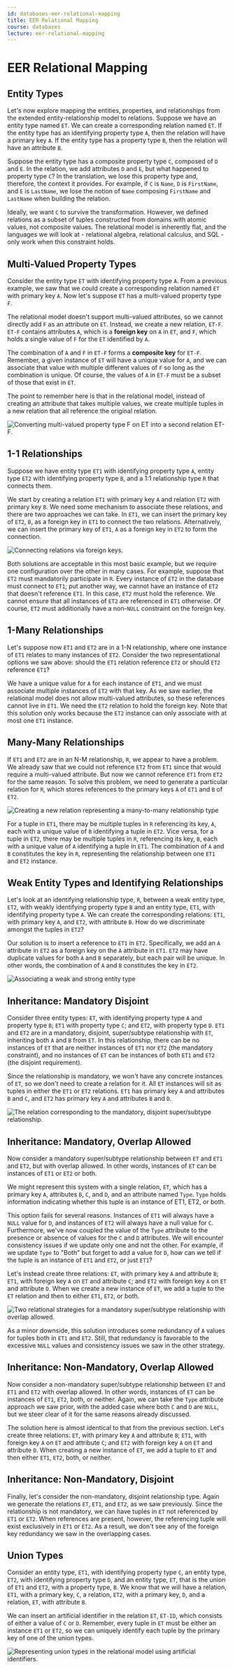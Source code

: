 ```yaml
---
id: databases-eer-relational-mapping
title: EER Relational Mapping
course: databases
lecture: eer-relational-mapping
---
```


# EER Relational Mapping

## Entity Types

Let's now explore mapping the entities, properties, and relationships from the
extended entity-relationship model to relations. Suppose we have an entity type
named `ET`. We can create a corresponding relation named `ET`. If the entity
type has an identifying property type `A`, then the relation will have a primary
key `A`. If the entity type has a property type `B`, then the relation will have
an attribute `B`.

Suppose the entity type has a composite property type `C`, composed of `D` and
`E`. In the relation, we add attributes `D` and `E`, but what happened to
property type `C`? In the translation, we lose this property type and,
therefore, the context it provides. For example, if `C` is `Name`, `D` is
`FirstName`, and `E` is `LastName`, we lose the notion of `Name` composing
`FirstName` and `LastName` when building the relation.

Ideally, we want `C` to survive the transformation. However, we defined
relations as a subset of tuples constructed from domains with atomic values, not
composite values. The relational model is inherently flat, and the languages we
will look at - relational algebra, relational calculus, and SQL - only work when
this constraint holds.

## Multi-Valued Property Types

Consider the entity type `ET` with identifying property type `A`. From a
previous example, we saw that we could create a corresponding relation named
`ET` with primary key `A`. Now let's suppose `ET` has a multi-valued property
type `F`.

The relational model doesn't support multi-valued attributes, so we cannot
directly add `F` as an attribute on `ET`. Instead, we create a new relation,
`ET-F`. `ET-F` contains attributes `A`, which is a **foreign key** on `A` in
`ET`, and `F`, which holds a single value of `F` for the `ET` identified by `A`.

The combination of `A` and `F` in `ET-F` forms a **composite key** for `ET-F`.
Remember, a given instance of `ET` will have a unique value for `A`, and we can
associate that value with multiple different values of `F` so long as the
combination is unique. Of course, the values of `A` in `ET-F` must be a subset
of those that exist in `ET`.

The point to remember here is that in the relational model, instead of creating
an attribute that takes multiple values, we create multiple tuples in a new
relation that all reference the original relation.

![Converting multi-valued property type F on ET into a second relation
ET-F.](https://assets.omscs.io/notes/20221010225301.png)

## 1-1 Relationships

Suppose we have entity type `ET1` with identifying property type `A`, entity
type `ET2` with identifying property type `B`, and a 1:1 relationship type `R`
that connects them.

We start by creating a relation `ET1` with primary key `A` and relation `ET2`
with primary key `B`. We need some mechanism to associate these relations, and
there are two approaches we can take. In `ET1`, we can insert the primary key of
`ET2`, `B`, as a foreign key in `ET1` to connect the two relations.
Alternatively, we can insert the primary key of `ET1`, `A` as a foreign key in
`ET2` to form the connection.

![Connecting relations via foreign keys.](https://assets.omscs.io/notes/20221010230348.png)

Both solutions are acceptable in this most basic example, but we require one
configuration over the other in many cases. For example, suppose that `ET2` must
mandatorily participate in `R`. Every instance of `ET2` in the database must
connect to `ET1`; put another way, we cannot have an instance of `ET2` that
doesn't reference `ET1`. In this case, `ET2` must hold the reference. We cannot
ensure that all instances of `ET2` are referenced in `ET1` otherwise. Of course,
`ET2` must additionally have a non-`NULL` constraint on the foreign key.

## 1-Many Relationships

Let's suppose now `ET1` and `ET2` are in a 1-N relationship, where one instance
of `ET1` relates to many instances of `ET2`. Consider the two representational
options we saw above: should the `ET1` relation reference `ET2` or should `ET2`
reference `ET1`?

We have a unique value for `A` for each instance of `ET1`, and we must associate
multiple instances of `ET2` with that key. As we saw earlier, the relational
model does not allow multi-valued attributes, so these references cannot live in
`ET1`. We need the `ET2` relation to hold the foreign key. Note that this
solution only works because the `ET2` instance can only associate with at most
one `ET1` instance.

## Many-Many Relationships

If `ET1` and `ET2` are in an N-M relationship, `R`, we appear to have a problem.
We already saw that we could not reference `ET2` from `ET1` since that would
require a multi-valued attribute. But now we cannot reference `ET1` from `ET2`
for the same reason. To solve this problem, we need to generate a particular
relation for `R`, which stores references to the primary keys `A` of `ET1` and
`B` of `ET2`.

![Creating a new relation representing a many-to-many relationship
type](https://assets.omscs.io/notes/20221010235830.png)

For a tuple in `ET1`, there may be multiple tuples in `R` referencing its key,
`A`, each with a unique value of `B` identifying a tuple in `ET2`. Vice versa,
for a tuple in `ET2`, there may be multiple tuples in `R`, referencing its key,
`B`, each with a unique value of `A` identifying a tuple in `ET1`. The
combination of `A` and `B` constitutes the key in `R`, representing the
relationship between one `ET1` and `ET2` instance.

## Weak Entity Types and Identifying Relationships

Let's look at an identifying relationship type, `R`, between a weak entity type,
`ET2`, with weakly identifying property type `B` and an entity type, `ET1`, with
identifying property type `A`. We can create the corresponding relations: `ET1`,
with primary key `A`, and `ET2`, with attribute `B`. How do we discriminate
amongst the tuples in `ET2`?

Our solution is to insert a reference to `ET1` in `ET2`. Specifically, we add an
`A` attribute in `ET2` as a foreign key on the `A` attribute in `ET1`. `ET2` may
have duplicate values for both `A` and `B` separately, but each pair will be
unique. In other words, the combination of `A` and `B` constitutes the key in
`ET2`.

![Associating a weak and strong entity type](https://assets.omscs.io/notes/20221011001925.png)

## Inheritance: Mandatory Disjoint

Consider three entity types: `ET`, with identifying property type `A` and
property type `B`; `ET1` with property type `C`; and `ET2`, with property type
`D`. `ET1` and `ET2` are in a mandatory, disjoint, super/subtype relationship
with `ET`, inheriting both `A` and `B` from `ET`. In this relationship, there
can be no instances of `ET` that are neither instances of `ET1` nor `ET2` (the
mandatory constraint), and no instances of `ET` can be instances of both `ET1`
and `ET2` (the disjoint requirement).

Since the relationship is mandatory, we won't have any concrete instances of
`ET`, so we don't need to create a relation for it. All `ET` instances will sit
as tuples in either the `ET1` or `ET2` relations. `ET1` has primary key `A` and
attributes `B` and `C`, and `ET2` has primary key `A` and attributes `B` and
`D`.

![The relation corresponding to the mandatory, disjoint super/subtype
relationship.](https://assets.omscs.io/notes/20221011004826.png)

## Inheritance: Mandatory, Overlap Allowed

Now consider a mandatory super/subtype relationship between `ET` and `ET1` and
`ET2`, but with overlap allowed. In other words, instances of `ET` can be
instances of `ET1` or `ET2` or both.

We might represent this system with a single relation, `ET`, which has a primary
key `A`, attributes `B`, `C`, and `D`, and an attribute named `Type`. `Type`
holds information indicating whether this tuple is an instance of ET1, ET2, or
both.

This option fails for several reasons. Instances of `ET1` will always have a
`NULL` value for `D`, and instances of `ET2` will always have a null value for
`C`. Furthermore, we've now coupled the value of the `Type` attribute to the
presence or absence of values for the `C` and `D` attributes. We will encounter
consistency issues if we update only one and not the other. For example, if we
update `Type` to "Both" but forget to add a value for `D`, how can we tell if
the tuple is an instance of `ET1` and `ET2`, or just `ET1`?

Let's instead create three relations: `ET`, with primary key `A` and attribute
`B`; `ET1`, with foreign key `A` on `ET` and attribute `C`; and `ET2` with
foreign key `A` on `ET` and attribute `D`. When we create a new instance of
`ET`, we add a tuple to the `ET` relation and then to either `ET1`, `ET2`, or
both.

![Two relational strategies for a mandatory super/subtype relationship with
overlap allowed.](https://assets.omscs.io/notes/20221011010840.png)

As a minor downside, this solution introduces some redundancy of `A` values for
tuples both in `ET1` and `ET2`. Still, that redundancy is favorable to the
excessive `NULL` values and consistency issues we saw in the other strategy.

## Inheritance: Non-Mandatory, Overlap Allowed

Now consider a non-mandatory super/subtype relationship between `ET` and `ET1`
and `ET2` with overlap allowed. In other words, instances of `ET` can be
instances of `ET1`, `ET2`, both, or neither. Again, we can take the `Type`
attribute approach we saw prior, with the added case where both `C` and `D` are
`NULL`, but we steer clear of it for the same reasons already discussed.

The solution here is almost identical to that from the previous section. Let's
create three relations: `ET`, with primary key `A` and attribute `B`; `ET1`,
with foreign key `A` on `ET` and attribute `C`; and `ET2` with foreign key `A`
on `ET` and attribute `D`. When creating a new instance of `ET`, we add a tuple
to `ET` and then either `ET1`, `ET2`, both, or neither.

## Inheritance: Non-Mandatory, Disjoint

Finally, let's consider the non-mandatory, disjoint relationship type. Again we
generate the relations `ET`, `ET1`, and `ET2`, as we saw previously. Since the
relationship is not mandatory, we can have tuples in `ET` not referenced by
`ET1` or `ET2`. When references are present, however, the referencing tuple will
exist exclusively in `ET1` or `ET2`. As a result, we don't see any of the
foreign key redundancy we saw in the overlapping cases.

## Union Types

Consider an entity type, `ET1`, with identifying property type `C`, an entity
type, `ET2`, with identifying property type `D`, and an entity type, `ET`, that
is the union of `ET1` and `ET2`, with a property type, `B`. We know that we will
have a relation, `ET1`, with a primary key, `C`, a relation, `ET2`, with a
primary key, `D`, and a relation, `ET`, with attribute `B`.

We can insert an artificial identifier in the relation `ET`, `ET-ID`, which
consists of either a value of `C` or `D`. Remember, every tuple in `ET` must be
either an instance `ET1` or `ET2`, so we can uniquely identify each tuple by the
primary key of one of the union types.

![Representing union types in the relational model using artificial
identifiers.](https://assets.omscs.io/notes/20221011013919.png)

